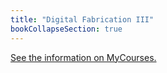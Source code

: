 ```yaml
---
title: "Digital Fabrication III"
bookCollapseSection: true
---
```


[See the information on MyCourses.](https://mycourses.aalto.fi/course/view.php?id=33828)